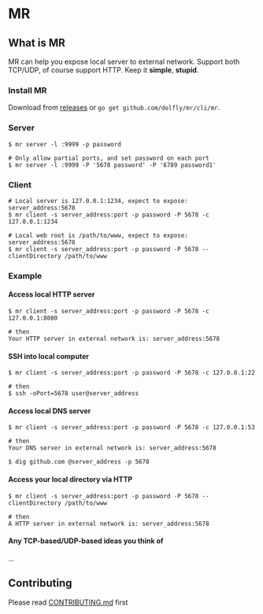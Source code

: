 # MR

## What is MR

MR can help you expose local server to external network. Support both TCP/UDP, of course support HTTP. Keep it **simple**, **stupid**.

### Install MR

Download from [releases](https://github.com/dolfly/mr/releases) or `go get github.com/dolfly/mr/cli/mr`.

### Server

    $ mr server -l :9999 -p password

    # Only allow partial ports, and set password on each port
    $ mr server -l :9999 -P '5678 password' -P '6789 password1'

### Client

    # Local server is 127.0.0.1:1234, expect to expose: server_address:5678
    $ mr client -s server_address:port -p password -P 5678 -c 127.0.0.1:1234

    # Local web root is /path/to/www, expect to expose: server_address:5678
    $ mr client -s server_address:port -p password -P 5678 --clientDirectory /path/to/www

### Example

#### Access local HTTP server

    $ mr client -s server_address:port -p password -P 5678 -c 127.0.0.1:8080

    # then
    Your HTTP server in external network is: server_address:5678

#### SSH into local computer

    $ mr client -s server_address:port -p password -P 5678 -c 127.0.0.1:22

    # then
    $ ssh -oPort=5678 user@server_address

#### Access local DNS server

    $ mr client -s server_address:port -p password -P 5678 -c 127.0.0.1:53

    # then
    Your DNS server in external network is: server_address:5678

    $ dig github.com @server_address -p 5678

#### Access your local directory via HTTP

    $ mr client -s server_address:port -p password -P 5678 --clientDirectory /path/to/www

    # then
    A HTTP server in external network is: server_address:5678

#### Any TCP-based/UDP-based ideas you think of

...

## Contributing

Please read [CONTRIBUTING.md](https://github.com/dolfly/mr/blob/master/.github/CONTRIBUTING.md) first